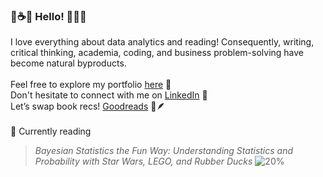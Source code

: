 <!--
**gizemoge/gizemoge** is a ✨ _special_ ✨ repository because its `README.md` (this file) appears on your GitHub profile.

Here are some ideas to get you started:

- 🔭 I’m currently working on ...
- 🌱 I’m currently learning ...
- 👯 I’m looking to collaborate on ...
- 🤔 I’m looking for help with ...
- 💬 Ask me about ...
- 📫 How to reach me: ...
- 😄 Pronouns: ...
- ⚡ Fun fact: ...
-->

### 🐌☕🍂 Hello! 🌼🍊📙



I love everything about data analytics and reading! Consequently, writing, critical thinking, academia, coding, and business problem-solving have become natural byproducts.
<br><br/>
Feel free to explore my portfolio [here](https://gizemoge.github.io/) 📁
<br>
Don't hesitate to connect with me on [LinkedIn](https://www.linkedin.com/in/gizemoge/) 💬
<br>
Let’s swap book recs! [Goodreads](https://www.goodreads.com/user/show/99587345-gizem-ge) 📜🪶
<br><br/>
📖 Currently reading <br/>
 > *Bayesian Statistics the Fun Way: Understanding Statistics and Probability with Star Wars, LEGO, and Rubber Ducks*    ![20%](https://geps.dev/progress/20)
